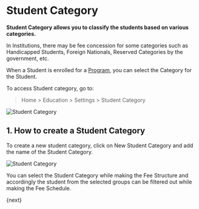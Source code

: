 <!-- add-breadcrumbs -->
# Student Category

**Student Category allows you to classify the students based on various categories.**

In Institutions, there may be fee concession for some categories such as Handicapped Students, Foreign Nationals, Reserved Categories by the government, etc.

When a Student is enrolled for a [Program](/docs/v13/user/manual/en/education/program), you can select the Category for the Student.

To access Student category, go to:

> Home > Education > Settings > Student Category

![Student Category](/docs/v13/assets/img/education/education-student-category-1.png)

## 1. How to create a Student Category

To create a new student category, click on New Student Category and add the name of the Student Category.

![Student Category](/docs/v13/assets/img/education/education-student-category-2.gif)

You can select the Student Category while making the Fee Structure and accordingly the student from the selected groups can be filtered out while making the Fee Schedule.

{next}
